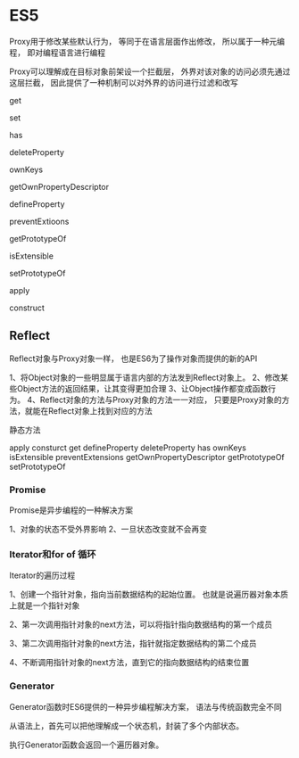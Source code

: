 # ES5


Proxy用于修改某些默认行为，
等同于在语言层面作出修改，
所以属于一种元编程，
即对编程语言进行编程

Proxy可以理解成在目标对象前架设一个拦截层，
外界对该对象的访问必须先通过这层拦截，
因此提供了一种机制可以对外界的访问进行过滤和改写


get

set

has

deleteProperty

ownKeys

getOwnPropertyDescriptor

defineProperty

preventExtioons

getPrototypeOf

isExtensible

setPrototypeOf

apply

construct




## Reflect

Reflect对象与Proxy对象一样，
也是ES6为了操作对象而提供的新的API

1、将Object对象的一些明显属于语言内部的方法发到Reflect对象上。
2、修改某些Object方法的返回结果，让其变得更加合理
3、让Object操作都变成函数行为。
4、Reflect对象的方法与Proxy对象的方法一一对应，
   只要是Proxy对象的方法，就能在Reflect对象上找到对应的方法


静态方法


apply
consturct
get
defineProperty
deleteProperty
has
ownKeys
isExtensible
preventExtensions
getOwnPropertyDescriptor
getPrototypeOf
setPrototypeOf




### Promise
Promise是异步编程的一种解决方案

1、对象的状态不受外界影响
2、一旦状态改变就不会再变





### Iterator和for of 循环


Iterator的遍历过程

1、创建一个指针对象，指向当前数据结构的起始位置。
   也就是说遍历器对象本质上就是一个指针对象

2、第一次调用指针对象的next方法，可以将指针指向数据结构的第一个成员

3、第二次调用指针对象的next方法，指针就指定数据结构的第二个成员

4、不断调用指针对象的next方法，直到它的指向数据结构的结束位置




### Generator

Generator函数时ES6提供的一种异步编程解决方案，
语法与传统函数完全不同


从语法上，首先可以把他理解成一个状态机，封装了多个内部状态。

执行Generator函数会返回一个遍历器对象。

